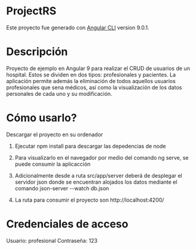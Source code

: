 # ProjectRS

Este proyecto fue generado con [Angular CLI](https://github.com/angular/angular-cli) version 9.0.1.

# Descripción
Proyecto de ejemplo en Angular 9 para realizar el CRUD de usuarios de un hospital. Estos se dividen en dos tipos: profesionales y pacientes. La aplicación permite además la eliminación de todos aquellos usuarios profesionales que sena médicos, así como la visualización de los datos personales de cada uno y su modificación.

# Cómo usarlo?
Descargar el proyecto en su ordenador
1. Ejecutar npm install para descargar las depedencias de node
2. Para visualizarlo en el navegador por medio del comando ng serve, se puede consumir la aplicacción
3. Adicionalmente desde a ruta src/app/server deberá de desplegar el servidor json donde se encuentran alojados los datos mediante el comando
json-server --watch db.json

4. La ruta para consumir el proyecto son http://localhost:4200/

# Credenciales de acceso
Usuario: profesional
Contraseña: 123
